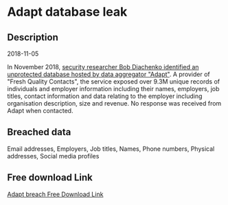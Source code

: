 # Adapt database leak

## Description

2018-11-05

In November 2018, <a href="https://blog.hackenproof.com/industry-news/another-decision-makers-database-leaked/" target="_blank" rel="noopener">security researcher Bob Diachenko identified an unprotected database hosted by data aggregator &quot;Adapt&quot;</a>. A provider of &quot;Fresh Quality Contacts&quot;, the service exposed over 9.3M unique records of individuals and employer information including their names, employers, job titles, contact information and data relating to the employer including organisation description, size and revenue. No response was received from Adapt when contacted.

## Breached data

Email addresses, Employers, Job titles, Names, Phone numbers, Physical addresses, Social media profiles

## Free download Link

[Adapt breach Free Download Link](https://tinyurl.com/2b2k277t)